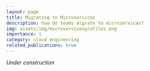 ```yaml
---
layout: page
title: Migrating to Microservices
description: how do teams migrate to microservices?
img: assets/img/microservicesprofiles.png
importance: 1
category: cloud engineering
related_publications: true
---
```


*Under construction*